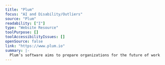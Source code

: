 ```yaml
---
title: "Plum"
focus: "AI and Disability/Outliers"
source: "Plum"
readability: ["I"]
type: "Website Resource"
toolPurpose: []
toolAccessibilityIssues: []
openSource: false
link: "https://www.plum.io"
summary: |-
  Plum’s software aims to prepare organizations for the future of work by providing predictive and scalable talent datasets, replacing a previously costly process by automating it with AI.
---
```



